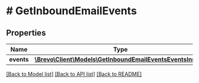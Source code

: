 # # GetInboundEmailEvents

## Properties

Name | Type | Description | Notes
------------ | ------------- | ------------- | -------------
**events** | [**\Brevo\Client\Models\GetInboundEmailEventsEventsInner[]**](GetInboundEmailEventsEventsInner.md) |  | [optional]

[[Back to Model list]](../../README.md#models) [[Back to API list]](../../README.md#endpoints) [[Back to README]](../../README.md)
